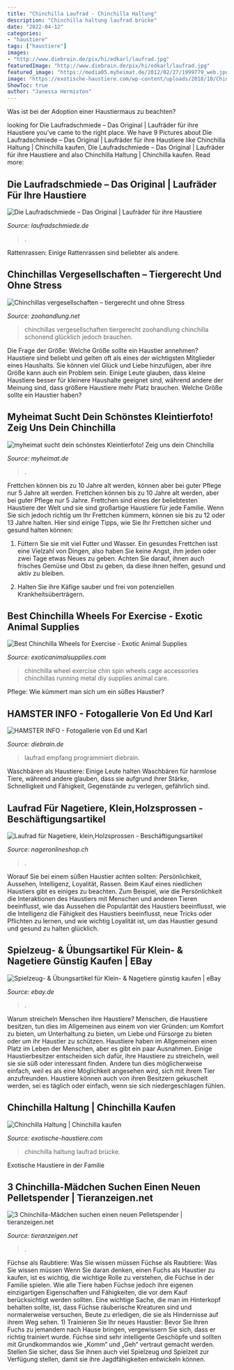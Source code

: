 ```yaml
---
title: "Chinchilla Laufrad - Chinchilla Haltung"
description: "Chinchilla haltung laufrad brücke"
date: "2022-04-12"
categories:
- "haustiere"
tags: ["haustiere"]
images:
- "http://www.diebrain.de/pix/hi/edkarl/laufrad.jpg"
featuredImage: "http://www.diebrain.de/pix/hi/edkarl/laufrad.jpg"
featured_image: "https://media05.myheimat.de/2012/02/27/1999779_web.jpg"
image: "https://exotische-haustiere.com/wp-content/uploads/2018/10/Chinchilla-Laufrad.jpg"
ShowToc: true
author: "Janessa Hermiston"
---
```



Was ist bei der Adoption einer Haustiermaus zu beachten?

	

		
looking for Die Laufradschmiede – Das Original | Laufräder für ihre Haustiere you've came to the right place. We have 9 Pictures about Die Laufradschmiede – Das Original | Laufräder für ihre Haustiere like Chinchilla Haltung | Chinchilla kaufen, Die Laufradschmiede – Das Original | Laufräder für ihre Haustiere and also Chinchilla Haltung | Chinchilla kaufen. Read more:
		
    
## Die Laufradschmiede – Das Original | Laufräder Für Ihre Haustiere

<img loading=lazy src="https://cdn.shopify.com/s/files/1/0015/7165/1678/products/8eee8fe2-4ea0-49e4-a707-09769aed999d_b3e8a16e-a413-4f2a-827c-ce74ce1b1d4b.JPG?v=1541105179" onerror="this.onerror=null;this.src='https://tse4.mm.bing.net/th?id=OIP.9upKrdoBWRs1ycahEfI94QHaFj&amp;pid=15.1';" alt="Die Laufradschmiede – Das Original | Laufräder für ihre Haustiere">

_Source: laufradschmiede.de_

>. 

	

Rattenrassen: Einige Rattenrassen sind beliebter als andere.

    
## Chinchillas Vergesellschaften – Tiergerecht Und Ohne Stress

<img loading=lazy src="http://www.zoohandlung.net/wp-content/uploads/2010/07/Chinchillas-vergesellschaften-300x225.jpg" onerror="this.onerror=null;this.src='https://tse4.mm.bing.net/th?id=OIP.SRSxg1-m4nDjFSxvpFlO4gAAAA&amp;pid=15.1';" alt="Chinchillas vergesellschaften – tiergerecht und ohne Stress">

_Source: zoohandlung.net_

>chinchillas vergesellschaften tiergerecht zoohandlung chinchilla schonend glücklich jedoch brauchen. 

	

Die Frage der Größe: Welche Größe sollte ein Haustier annehmen?
Haustiere sind beliebt und gelten oft als eines der wichtigsten Mitglieder eines Haushalts. Sie können viel Glück und Liebe hinzufügen, aber ihre Größe kann auch ein Problem sein. Einige Leute glauben, dass kleine Haustiere besser für kleinere Haushalte geeignet sind, während andere der Meinung sind, dass größere Haustiere mehr Platz brauchen. Welche Größe sollte ein Haustier haben?

    
## Myheimat Sucht Dein Schönstes Kleintierfoto! Zeig Uns Dein Chinchilla

<img loading=lazy src="https://media05.myheimat.de/2012/02/27/1999779_web.jpg" onerror="this.onerror=null;this.src='https://tse3.mm.bing.net/th?id=OIP.Gac-uvjJdPygSCThjJnXlQHaFi&amp;pid=15.1';" alt="myheimat sucht dein schönstes Kleintierfoto! Zeig uns dein Chinchilla">

_Source: myheimat.de_

>. 

	

Frettchen können bis zu 10 Jahre alt werden, können aber bei guter Pflege nur 5 Jahre alt werden.
Frettchen können bis zu 10 Jahre alt werden, aber bei guter Pflege nur 5 Jahre. Frettchen sind eines der beliebtesten Haustiere der Welt und sie sind großartige Haustiere für jede Familie. Wenn Sie sich jedoch richtig um Ihr Frettchen kümmern, können sie bis zu 12 oder 13 Jahre halten. Hier sind einige Tipps, wie Sie Ihr Frettchen sicher und gesund halten können:
1. Füttern Sie sie mit viel Futter und Wasser. Ein gesundes Frettchen isst eine Vielzahl von Dingen, also haben Sie keine Angst, ihm jeden oder zwei Tage etwas Neues zu geben. Achten Sie darauf, ihnen auch frisches Gemüse und Obst zu geben, da diese ihnen helfen, gesund und aktiv zu bleiben.

2. Halten Sie ihre Käfige sauber und frei von potenziellen Krankheitsüberträgern.

    
## Best Chinchilla Wheels For Exercise - Exotic Animal Supplies

<img loading=lazy src="https://exoticanimalsupplies.com/wp-content/uploads/2016/09/chinchilla-wheel-for-exercise-square.jpg" onerror="this.onerror=null;this.src='https://tse4.mm.bing.net/th?id=OIP.JqKoACAWWhsTm4Cz7VGIdAHaHa&amp;pid=15.1';" alt="Best Chinchilla Wheels for Exercise - Exotic Animal Supplies">

_Source: exoticanimalsupplies.com_

>chinchilla wheel exercise chin spin wheels cage accessories chinchillas running metal diy supplies animal care. 

	

Pflege: Wie kümmert man sich um ein süßes Haustier?

    
## HAMSTER INFO - Fotogallerie Von Ed Und Karl

<img loading=lazy src="http://www.diebrain.de/pix/hi/edkarl/laufrad.jpg" onerror="this.onerror=null;this.src='https://tse2.mm.bing.net/th?id=OIP.E7mGW2J_wYf4UKky1IWKAAHaEi&amp;pid=15.1';" alt="HAMSTER INFO - Fotogallerie von Ed und Karl">

_Source: diebrain.de_

>laufrad empfang programmiert diebrain. 

	

Waschbären als Haustiere: Einige Leute halten Waschbären für harmlose Tiere, während andere glauben, dass sie aufgrund ihrer Stärke, Schnelligkeit und Fähigkeit, Gegenstände zu verlegen, gefährlich sind.

    
## Laufrad Für Nagetiere, Klein,Holzsprossen - Beschäftigungsartikel

<img loading=lazy src="http://www.nageronlineshop.ch/shop/ProdukteBilder/1404_gr.jpg" onerror="this.onerror=null;this.src='https://tse1.mm.bing.net/th?id=OIP.fvsMDM9IkDRzBx6oLgKaTwHaJ4&amp;pid=15.1';" alt="Laufrad für Nagetiere, klein,Holzsprossen - Beschäftigungsartikel">

_Source: nageronlineshop.ch_

>. 

	

Worauf Sie bei einem süßen Haustier achten sollten: Persönlichkeit, Aussehen, Intelligenz, Loyalität, Rassen.
Beim Kauf eines niedlichen Haustiers gibt es einiges zu beachten. Zum Beispiel, wie die Persönlichkeit die Interaktionen des Haustiers mit Menschen und anderen Tieren beeinflusst, wie das Aussehen die Popularität des Haustiers beeinflusst, wie die Intelligenz die Fähigkeit des Haustiers beeinflusst, neue Tricks oder Pflichten zu lernen, und wie wichtig Loyalität ist, um das Haustier gesund und gesund zu halten glücklich.

    
## Spielzeug- &amp; Übungsartikel Für Klein- &amp; Nagetiere Günstig Kaufen | EBay

<img loading=lazy src="https://i.ebayimg.com/thumbs/images/g/J1IAAOSwZupcPJae/s-l225.jpg" onerror="this.onerror=null;this.src='https://tse3.mm.bing.net/th?id=OIP.48IuFroIGWou3YncsG2DUQAAAA&amp;pid=15.1';" alt="Spielzeug- &amp; Übungsartikel für Klein- &amp; Nagetiere günstig kaufen | eBay">

_Source: ebay.de_

>. 

	

Warum streicheln Menschen ihre Haustiere?
Menschen, die Haustiere besitzen, tun dies im Allgemeinen aus einem von vier Gründen: um Komfort zu bieten, um Unterhaltung zu bieten, um Liebe und Fürsorge zu bieten oder um ihr Haustier zu schützen. Haustiere haben im Allgemeinen einen Platz im Leben der Menschen, aber es gibt ein paar Ausnahmen. Einige Haustierbesitzer entscheiden sich dafür, ihre Haustiere zu streicheln, weil sie sie süß oder interessant finden. Andere tun dies möglicherweise einfach, weil es als eine Möglichkeit angesehen wird, sich mit ihrem Tier anzufreunden. Haustiere können auch von ihren Besitzern gekuschelt werden, sei es täglich oder einfach, wenn sie sich niedergeschlagen fühlen.

    
## Chinchilla Haltung | Chinchilla Kaufen

<img loading=lazy src="https://exotische-haustiere.com/wp-content/uploads/2018/10/Chinchilla-Laufrad.jpg" onerror="this.onerror=null;this.src='https://tse3.mm.bing.net/th?id=OIP.kWFd8sl-MkesnE30J52n1AHaE8&amp;pid=15.1';" alt="Chinchilla Haltung | Chinchilla kaufen">

_Source: exotische-haustiere.com_

>chinchilla haltung laufrad brücke. 

	

Exotische Haustiere in der Familie

    
## 3 Chinchilla-Mädchen Suchen Einen Neuen Pelletspender | Tieranzeigen.net

<img loading=lazy src="http://www.tieranzeigen.net/export/9M7mFUBSyJai.JPG" onerror="this.onerror=null;this.src='https://tse1.mm.bing.net/th?id=OIP.1wPai4UPQ6eEjrFl-ETkmgHaFZ&amp;pid=15.1';" alt="3 Chinchilla-Mädchen suchen einen neuen Pelletspender | tieranzeigen.net">

_Source: tieranzeigen.net_

>. 

	

Füchse als Raubtiere: Was Sie wissen müssen
Füchse als Raubtiere: Was Sie wissen müssen
Wenn Sie daran denken, einen Fuchs als Haustier zu kaufen, ist es wichtig, die wichtige Rolle zu verstehen, die Füchse in der Familie spielen. Wie alle Tiere haben Füchse jedoch ihre eigenen einzigartigen Eigenschaften und Fähigkeiten, die vor dem Kauf berücksichtigt werden sollten. Eine wichtige Sache, die man im Hinterkopf behalten sollte, ist, dass Füchse räuberische Kreaturen sind und normalerweise versuchen, Beute zu erledigen, die sie als Hindernisse auf ihrem Weg sehen. 1) Trainieren Sie Ihr neues Haustier: Bevor Sie Ihren Fuchs zu jemandem nach Hause bringen, vergewissern Sie sich, dass er richtig trainiert wurde. Füchse sind sehr intelligente Geschöpfe und sollten mit Grundkommandos wie „Komm“ und „Geh“ vertraut gemacht werden. Stellen Sie sicher, dass Sie ihnen auch viel Spielzeug und Spielzeit zur Verfügung stellen, damit sie ihre Jagdfähigkeiten entwickeln können.

